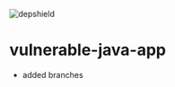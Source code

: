 ![depshield](https://depshield.sonatype.org/badges/hawksoft-dot-org/vulnerable-java-app/depshield.svg)

# vulnerable-java-app

- added branches
